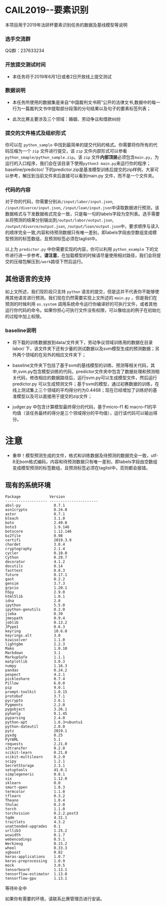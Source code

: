 # CAIL2019--要素识别
本项目用于2019年法研杯要素识别任务的数据及基线模型等说明

### 选手交流群

QQ群：237633234
### 开放提交测试时间
- 本任务将于2019年6月1日或者2日开放线上提交测试

### 数据说明
- 本任务所使用的数据集是来自“中国裁判文书网”公开的法律文书,数据中的每一行为一篇裁判文书中提取部分段落的分句结果以及句子的要素标签列表；

- 此次比赛主要涉及三个领域：婚姻、劳动争议和借款纠纷


### 提交的文件格式及组织形式

你可以在 ``python_sample`` 中找到最简单的提交代码的格式。你需要将你所有的代码压缩为一个 ``zip`` 文件进行提交，该 ``zip`` 文件内部形式可以参看 ``python_smaple/python_sample.zip``。该 ``zip`` 文件**内部顶层**必须包含``main.py``，为运行的入口程序，我们会在该目录下使用``python3 main.py``来运行你的程序；baseline/predictor/ 下的predictor.zip是基准模型训练后提交的zip样例，大家可以参考，解压到当前文件夹后直接可以看到main.py 文件，而不是一个文件夹。

### 代码的内容

对于你的代码，你需要分别从``/input/labor/input.json``, ``/input/divorce/input.json``, ``/input/loan/input.json``中读取数据进行预测，该数据格式与下发数据格式完全一致，只是每一句的labels字段为空列表。选手需要从将预测的结果分别输出到``/output/labor/output.json``, ``/output/divorce/output.json``, ``/output/loan/output.json``中，要求顺序与读入的顺序完全一致,内容和待预测数据只有唯一差别，即labels字段由空数组变成模型预测的标签数组，且预测标签必须在taglist中。

以上为 ``predictor.py`` 中你需要实现的内容，你可以利用 ``python_example`` 下的文件进行进一步参考。**请注意**，在加载模型的时候请尽量使用相对路径，我们会将提交的压缩包解压到``/work``路径下然后运行。


## 其他语言的支持

如上文所述，我们现阶段只支持 ``python`` 语言的提交，但是这并不代表你不能够使用其他语言进行预测。我们现在仍然需要实现上文所述的 ``main.py`` ，但是我们在预测的时候利用 ``os.system`` 调用系统命令运行你编译好的可执行文件，或者其他运行你代码的命令。如果你担心可执行文件没有权限，可以像给出的例子在初始化的过程中加上权限。


### baseline说明
- 将下载的训练数据放到data/文件夹下，劳动争议领域训练用的数据在目录labor/ 下，该文件夹下还有少量的测试数据以及svm模型生成的预测数据；另外两个领域的在另外的相应文件夹下；

- baseline文件夹下包括了基于svm的基线模型的训练、预测等相关代码，其中,svm.py包含模型训练的代码，predictor文件夹中包含了数据处理和预测相关代码，修改相应的数据路径后，运行svm.py可以生成模型文件，然后运行predictor.py 可以生成预测文件；基于svm的模型，通过初赛数据的训练，在线上测试集上三个领域的平均得分约为0.4468；现在已经增加了训练好的基准模型以及可以直接用于提交的zip文件；

- judger.py 中包含计算模型最终得分的代码，基于micro-f1 和 macro-f1的平均值（该任务最终的得分是三个领域得分的平均值），运行该代码可以输出得分。

# 注意
- 重申！模型预测生成的文件，格式和训练数据及待预测的数据完全一致，utf-8无bom格式编码，内容和待预测数据只有唯一差别，即labels字段由空数组变成模型预测的标签数组，且预测标签必须在taglist中，否则都会报错。


## 现有的系统环境

```
Package             Version               
------------------- ----------------------
absl-py               0.7.1
asn1crypto            0.24.0
astor                 0.7.1
bleach                3.1.0
boto                  2.49.0
boto3                 1.9.146
botocore              1.12.146
bz2file               0.98
certifi               2019.3.9
chardet               3.0.4
cryptography          2.1.4
cycler                0.10.0
Cython                0.29.7
decorator             4.1.2
docutils              0.14
fasttext              0.8.3
future                0.17.1
gast                  0.2.2
gensim                3.7.3
grpcio                1.20.1
h5py                  2.9.0
html5lib              1.0.1
idna                  2.8
ipython               5.5.0
ipython-genutils      0.2.0
jieba                 0.39
jmespath              0.9.4
joblib                0.13.2
JPype1                0.6.3
keyring               10.6.0
keyrings.alt          3.0
kiwisolver            1.1.0
lightgbm              2.2.3
Mako                  1.0.10
Markdown              3.1
MarkupSafe            1.1.1
matplotlib            3.0.3
numpy                 1.16.3
pandas                0.24.2
pexpect               4.2.1
pickleshare           0.7.4
Pillow                6.0.0
pip                   9.0.1
prompt-toolkit        1.0.15
protobuf              3.7.1
pycrypto              2.6.1
Pygments              2.2.0
pygobject             3.26.1
pyhanlp               0.1.45
pyparsing             2.4.0
python-apt            1.6.3+ubuntu1
python-dateutil       2.8.0
pytz                  2019.1
pyxdg                 0.25
PyYAML                5.1
requests              2.21.0
s3transfer            0.2.0
scikit-learn          0.21.0
scikit-multilearn     0.2.0
scipy                 1.2.1
SecretStorage         2.3.1
setuptools            41.0.1
simplegeneric         0.8.1
six                   1.12.0
sklearn               0.0
smart-open            1.8.3
termcolor             1.1.0
tflearn               0.3.2
Theano                1.0.4
thulac                0.2.0
torch                 1.1.0
torchvision           0.2.2.post3
tqdm                  4.31.1
traitlets             4.3.2
unattended-upgrades   0.1
urllib3               1.25.2
wcwidth               0.1.7
webencodings          0.5.1
Werkzeug              0.15.2
wheel                 0.33.3
xgboost               0.82
keras-applications    1.0.7 
keras-preprocessing   1.0.9 
mock                  3.0.5 
tensorboard           1.13.1 
tensorflow-estimator  1.13.0 
tensorflow-gpu        1.13.1
```

等待补全中

如果你有需要的环境，请联系比赛管理员进行安装。

